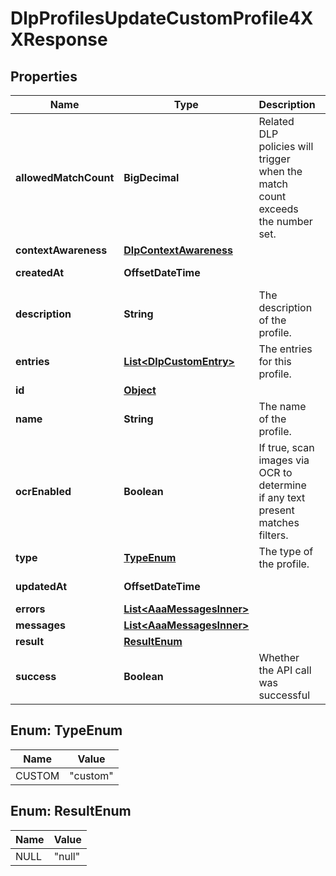 

# DlpProfilesUpdateCustomProfile4XXResponse


## Properties

| Name | Type | Description | Notes |
|------------ | ------------- | ------------- | -------------|
|**allowedMatchCount** | **BigDecimal** | Related DLP policies will trigger when the match count exceeds the number set. |  [optional] |
|**contextAwareness** | [**DlpContextAwareness**](DlpContextAwareness.md) |  |  [optional] |
|**createdAt** | **OffsetDateTime** |  |  [optional] [readonly] |
|**description** | **String** | The description of the profile. |  [optional] |
|**entries** | [**List&lt;DlpCustomEntry&gt;**](DlpCustomEntry.md) | The entries for this profile. |  [optional] |
|**id** | [**Object**](Object.md) |  |  [optional] |
|**name** | **String** | The name of the profile. |  [optional] |
|**ocrEnabled** | **Boolean** | If true, scan images via OCR to determine if any text present matches filters. |  [optional] |
|**type** | [**TypeEnum**](#TypeEnum) | The type of the profile. |  [optional] |
|**updatedAt** | **OffsetDateTime** |  |  [optional] [readonly] |
|**errors** | [**List&lt;AaaMessagesInner&gt;**](AaaMessagesInner.md) |  |  |
|**messages** | [**List&lt;AaaMessagesInner&gt;**](AaaMessagesInner.md) |  |  |
|**result** | [**ResultEnum**](#ResultEnum) |  |  |
|**success** | **Boolean** | Whether the API call was successful |  |



## Enum: TypeEnum

| Name | Value |
|---- | -----|
| CUSTOM | &quot;custom&quot; |



## Enum: ResultEnum

| Name | Value |
|---- | -----|
| NULL | &quot;null&quot; |



